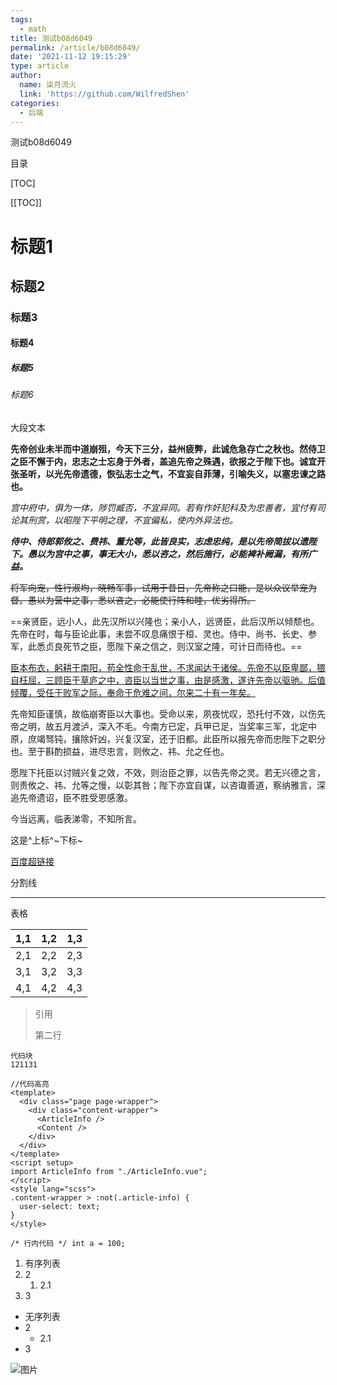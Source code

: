 ```yaml
---
tags:
  - math
title: 测试b08d6049
permalink: /article/b08d6049/
date: '2021-11-12 19:15:29'
type: article
author:
  name: 柒月流火
  link: 'https://github.com/WilfredShen'
categories:
  - 后端
---
```


测试b08d6049

目录

[TOC]

[[TOC]]

# 标题1

## 标题2

### 标题3

#### 标题4

##### 标题5

###### 标题6

大段文本

**先帝创业未半而中道崩殂，今天下三分，益州疲弊，此诚危急存亡之秋也。然侍卫之臣不懈于内，忠志之士忘身于外者，盖追先帝之殊遇，欲报之于陛下也。诚宜开张圣听，以光先帝遗德，恢弘志士之气，不宜妄自菲薄，引喻失义，以塞忠谏之路也。**

*宫中府中，俱为一体，陟罚臧否，不宜异同。若有作奸犯科及为忠善者，宜付有司论其刑赏，以昭陛下平明之理，不宜偏私，使内外异法也。*

***侍中、侍郎郭攸之、费祎、董允等，此皆良实，志虑忠纯，是以先帝简拔以遗陛下。愚以为宫中之事，事无大小，悉以咨之，然后施行，必能裨补阙漏，有所广益。***

~~将军向宠，性行淑均，晓畅军事，试用于昔日，先帝称之曰能，是以众议举宠为督。愚以为营中之事，悉以咨之，必能使行阵和睦，优劣得所。~~

==亲贤臣，远小人，此先汉所以兴隆也；亲小人，远贤臣，此后汉所以倾颓也。先帝在时，每与臣论此事，未尝不叹息痛恨于桓、灵也。侍中、尚书、长史、参军，此悉贞良死节之臣，愿陛下亲之信之，则汉室之隆，可计日而待也。==

<u>臣本布衣，躬耕于南阳，苟全性命于乱世，不求闻达于诸侯。先帝不以臣卑鄙，猥自枉屈，三顾臣于草庐之中，咨臣以当世之事，由是感激，遂许先帝以驱驰。后值倾覆，受任于败军之际，奉命于危难之间，尔来二十有一年矣。</u>

先帝知臣谨慎，故临崩寄臣以大事也。受命以来，夙夜忧叹，恐托付不效，以伤先帝之明，故五月渡泸，深入不毛。今南方已定，兵甲已足，当奖率三军，北定中原，庶竭驽钝，攘除奸凶，兴复汉室，还于旧都。此臣所以报先帝而忠陛下之职分也。至于斟酌损益，进尽忠言，则攸之、祎、允之任也。

愿陛下托臣以讨贼兴复之效，不效，则治臣之罪，以告先帝之灵。若无兴德之言，则责攸之、祎、允等之慢，以彰其咎；陛下亦宜自谋，以咨诹善道，察纳雅言，深追先帝遗诏，臣不胜受恩感激。

今当远离，临表涕零，不知所言。

这是^上标^~下标~

<!--注释-->

[百度超链接](https://www.baidu.com)

分割线

------

表格

| 1,1 | 1,2 | 1,3 |
| --- | --- | --- |
| 2,1 | 2,2 | 2,3 |
| 3,1 | 3,2 | 3,3 |
| 4,1 | 4,2 | 4,3 |

> 引用
>
> 第二行

```
代码块
121131
```

```vue
//代码高亮
<template>
  <div class="page page-wrapper">
    <div class="content-wrapper">
      <ArticleInfo />
      <Content />
    </div>
  </div>
</template>
<script setup>
import ArticleInfo from "./ArticleInfo.vue";
</script>
<style lang="scss">
.content-wrapper > :not(.article-info) {
  user-select: text;
}
</style>
```

`/* 行内代码 */ int a = 100;`

1. 有序列表
2. 2
   1. 2.1
3. 3

- 无序列表
- 2
  - 2.1
- 3

![图片](https://static.wilfredshen.cn/images/default/index.jpg)
